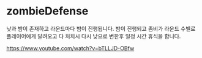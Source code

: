 # zombieDefense
낮과 밤이 존재하고 라운드마다 밤이 진행됩니다. 밤이 진행되고 좀비가 라운드 수별로 플레이어에게 달려오고 다 처치시 다시 낮으로 변한후 일정 시간 휴식을 합니다.


https://www.youtube.com/watch?v=bTLLJD-OBfw
